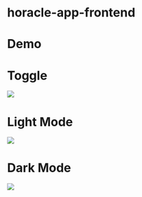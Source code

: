 # horacle-app-frontend

# Demo 

# Toggle 

![](horacle_toggle.gif)

# Light Mode 


![](horacle_lightmode.gif)

# Dark Mode 


![](horacle_darkmode.gif)
